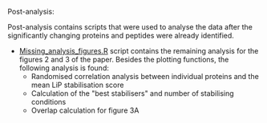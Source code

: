 Post-analysis:

Post-analysis contains scripts that were used to analyse the data after the significantly changing proteins and peptides were already identified.

- [Missing_analysis_figures.R](https://github.com/MoniPepelnjak/Thermal_unfolding/blob/master/Post-analysis/Missing_analysis_figures.R) script contains the remaining analysis for the figures 2 and 3 of the paper. Besides the plotting functions, the following analysis is found:
  - Randomised correlation analysis between individual proteins and the mean LiP stabilisation score
  - Calculation of the "best stabilisers" and number of stabilising conditions
  - Overlap calculation for figure 3A
